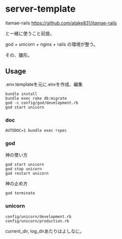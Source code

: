 # server-template

itamae-rails
https://github.com/atake831/itamae-rails

と一緒に使うこと前提。

god + unicorn + nginx + rails
の環境が整う。

その、雛形。

## Usage

.env.templateを元に.envを作成、編集

```
bundle install
bundle exec rake db:migrate
god -c config/god/development.rb
god start unicorn
```

### doc

```
AUTODOC=1 bundle exec rspec
```

### god

神の使い方
```
god start unicorn
god stop unicorn
god restart unicorn
```

神の止め方
```
god terminate
```


### unicorn

``` 
config/unicorn/development.rb
config/unicorn/production.rb
```

current_dir, log_dirあたりはよしなに。


